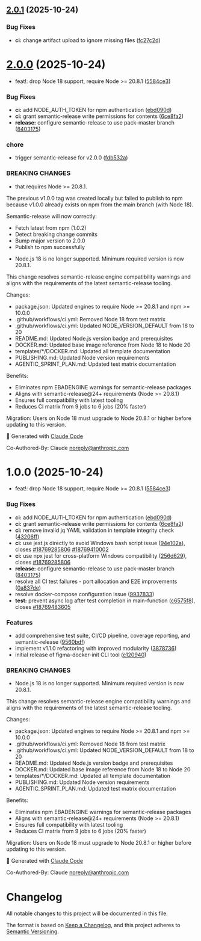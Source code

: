 ## [2.0.1](https://github.com/wrsmith108/figma-docker-init/compare/v2.0.0...v2.0.1) (2025-10-24)


### Bug Fixes

* **ci:** change artifact upload to ignore missing files ([fc27c2d](https://github.com/wrsmith108/figma-docker-init/commit/fc27c2d4375067b89937fd2caf27c2d73257fc93))

# [2.0.0](https://github.com/wrsmith108/figma-docker-init/compare/v1.0.2...v2.0.0) (2025-10-24)


* feat!: drop Node 18 support, require Node >= 20.8.1 ([5584ce3](https://github.com/wrsmith108/figma-docker-init/commit/5584ce3166e10b376c40bf5e0bb351f893d3ce6e))


### Bug Fixes

* **ci:** add NODE_AUTH_TOKEN for npm authentication ([ebd090d](https://github.com/wrsmith108/figma-docker-init/commit/ebd090d5863c9f7c8443f3caf58dd92261836b1c))
* **ci:** grant semantic-release write permissions for contents ([6ce8fa2](https://github.com/wrsmith108/figma-docker-init/commit/6ce8fa218cb42d201d5184958ecced8d89d5673b))
* **release:** configure semantic-release to use pack-master branch ([8403175](https://github.com/wrsmith108/figma-docker-init/commit/84031758cf66a6e7f3b5835b1cb0a53b0c2d171e))


### chore

* trigger semantic-release for v2.0.0 ([fdb532a](https://github.com/wrsmith108/figma-docker-init/commit/fdb532a8cf89486a697f2b6c9a7376d778ddaf71))


### BREAKING CHANGES

* that requires Node >= 20.8.1.

The previous v1.0.0 tag was created locally but failed to publish to npm
because v1.0.0 already exists on npm from the main branch (with Node 18).

Semantic-release will now correctly:
- Fetch latest from npm (1.0.2)
- Detect breaking change commits
- Bump major version to 2.0.0
- Publish to npm successfully
* Node.js 18 is no longer supported. Minimum required version is now 20.8.1.

This change resolves semantic-release engine compatibility warnings and aligns
with the requirements of the latest semantic-release tooling.

Changes:
- package.json: Updated engines to require Node >= 20.8.1 and npm >= 10.0.0
- .github/workflows/ci.yml: Removed Node 18 from test matrix
- .github/workflows/ci.yml: Updated NODE_VERSION_DEFAULT from 18 to 20
- README.md: Updated Node.js version badge and prerequisites
- DOCKER.md: Updated base image reference from Node 18 to Node 20
- templates/*/DOCKER.md: Updated all template documentation
- PUBLISHING.md: Updated Node version requirements
- AGENTIC_SPRINT_PLAN.md: Updated test matrix documentation

Benefits:
- Eliminates npm EBADENGINE warnings for semantic-release packages
- Aligns with semantic-release@24+ requirements (Node >= 20.8.1)
- Ensures full compatibility with latest tooling
- Reduces CI matrix from 9 jobs to 6 jobs (20% faster)

Migration:
Users on Node 18 must upgrade to Node 20.8.1 or higher before updating to this version.

🤖 Generated with [Claude Code](https://claude.com/claude-code)

Co-Authored-By: Claude <noreply@anthropic.com>

# 1.0.0 (2025-10-24)


* feat!: drop Node 18 support, require Node >= 20.8.1 ([5584ce3](https://github.com/wrsmith108/figma-docker-init/commit/5584ce3166e10b376c40bf5e0bb351f893d3ce6e))


### Bug Fixes

* **ci:** add NODE_AUTH_TOKEN for npm authentication ([ebd090d](https://github.com/wrsmith108/figma-docker-init/commit/ebd090d5863c9f7c8443f3caf58dd92261836b1c))
* **ci:** grant semantic-release write permissions for contents ([6ce8fa2](https://github.com/wrsmith108/figma-docker-init/commit/6ce8fa218cb42d201d5184958ecced8d89d5673b))
* **ci:** remove invalid jq YAML validation in template integrity check ([43206ff](https://github.com/wrsmith108/figma-docker-init/commit/43206ff2253e66bb765347c69d69dd76edddf311))
* **ci:** use jest.js directly to avoid Windows bash script issue ([94e102a](https://github.com/wrsmith108/figma-docker-init/commit/94e102a4cf10b4c1b062c160081889a03fe9d709)), closes [#18769285806](https://github.com/wrsmith108/figma-docker-init/issues/18769285806) [#18769410002](https://github.com/wrsmith108/figma-docker-init/issues/18769410002)
* **ci:** use npx jest for cross-platform Windows compatibility ([256d629](https://github.com/wrsmith108/figma-docker-init/commit/256d629a0b3eae77c35629d6100c70fe416591b4)), closes [#18769285806](https://github.com/wrsmith108/figma-docker-init/issues/18769285806)
* **release:** configure semantic-release to use pack-master branch ([8403175](https://github.com/wrsmith108/figma-docker-init/commit/84031758cf66a6e7f3b5835b1cb0a53b0c2d171e))
* resolve all CI test failures - port allocation and E2E improvements ([0a837de](https://github.com/wrsmith108/figma-docker-init/commit/0a837def20fb5bee92bb0c216091a2d269995e32))
* resolve docker-compose configuration issue ([9937833](https://github.com/wrsmith108/figma-docker-init/commit/99378339afc95119add7bee1716844e426fb7840))
* **test:** prevent async log after test completion in main-function ([c6575f8](https://github.com/wrsmith108/figma-docker-init/commit/c6575f8e6214767402130cb4ccbdeac16c68dc85)), closes [#18769483605](https://github.com/wrsmith108/figma-docker-init/issues/18769483605)


### Features

* add comprehensive test suite, CI/CD pipeline, coverage reporting, and semantic-release ([9560bdf](https://github.com/wrsmith108/figma-docker-init/commit/9560bdf6387d772efb1bd5bd3414608ec7f8012c))
* implement v1.1.0 refactoring with improved modularity ([3878736](https://github.com/wrsmith108/figma-docker-init/commit/38787365b9b16c63b03818443edaf743e3d6270c))
* initial release of figma-docker-init CLI tool ([c120940](https://github.com/wrsmith108/figma-docker-init/commit/c12094087e82bd823ec05be181c9e43d5fac51e3))


### BREAKING CHANGES

* Node.js 18 is no longer supported. Minimum required version is now 20.8.1.

This change resolves semantic-release engine compatibility warnings and aligns
with the requirements of the latest semantic-release tooling.

Changes:
- package.json: Updated engines to require Node >= 20.8.1 and npm >= 10.0.0
- .github/workflows/ci.yml: Removed Node 18 from test matrix
- .github/workflows/ci.yml: Updated NODE_VERSION_DEFAULT from 18 to 20
- README.md: Updated Node.js version badge and prerequisites
- DOCKER.md: Updated base image reference from Node 18 to Node 20
- templates/*/DOCKER.md: Updated all template documentation
- PUBLISHING.md: Updated Node version requirements
- AGENTIC_SPRINT_PLAN.md: Updated test matrix documentation

Benefits:
- Eliminates npm EBADENGINE warnings for semantic-release packages
- Aligns with semantic-release@24+ requirements (Node >= 20.8.1)
- Ensures full compatibility with latest tooling
- Reduces CI matrix from 9 jobs to 6 jobs (20% faster)

Migration:
Users on Node 18 must upgrade to Node 20.8.1 or higher before updating to this version.

🤖 Generated with [Claude Code](https://claude.com/claude-code)

Co-Authored-By: Claude <noreply@anthropic.com>

# Changelog

All notable changes to this project will be documented in this file.

The format is based on [Keep a Changelog](https://keepachangelog.com/en/1.0.0/),
and this project adheres to [Semantic Versioning](https://semver.org/spec/v2.0.0.html).

<!-- CHANGELOG CONTENT WILL BE AUTOMATICALLY GENERATED BY SEMANTIC-RELEASE -->
